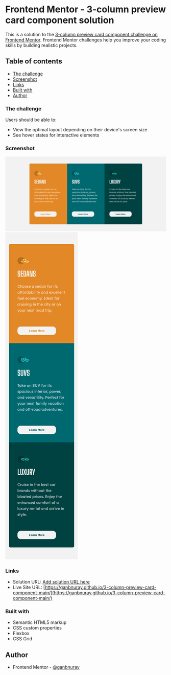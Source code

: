 # Frontend Mentor - 3-column preview card component solution

This is a solution to the [3-column preview card component challenge on Frontend Mentor](https://www.frontendmentor.io/challenges/3column-preview-card-component-pH92eAR2-). Frontend Mentor challenges help you improve your coding skills by building realistic projects. 

## Table of contents

- [The challenge](#the-challenge)
- [Screenshot](#screenshot)
- [Links](#links)
- [Built with](#built-with)
- [Author](#author)

### The challenge

Users should be able to:

- View the optimal layout depending on their device's screen size
- See hover states for interactive elements

### Screenshot

![](./screenshot-desktop.png)
![](./screenshot-mobile.png)


### Links

- Solution URL: [Add solution URL here](https://your-solution-url.com)
- Live Site URL: [https://ganbnuray.github.io/3-column-preview-card-component-main/](https://ganbnuray.github.io/3-column-preview-card-component-main/)

### Built with

- Semantic HTML5 markup
- CSS custom properties
- Flexbox
- CSS Grid

## Author

- Frontend Mentor - [@ganbnuray](https://www.frontendmentor.io/profile/ganbnuray)

